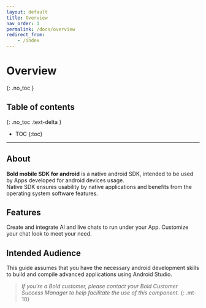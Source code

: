 ```yaml
---
layout: default
title: Overview
nav_order: 1
permalink: /docs/overview
redirect_from: 
    - /index
---
```


# Overview
{: .no_toc }

## Table of contents
{: .no_toc .text-delta }

- TOC
{:toc}

---

## About
**Bold mobile SDK for android** is a native android SDK, intended to be used by Apps developed for android devices usage.   
Native SDK ensures usability by native applications and benefits from the operating system software features. 

## Features
Create and integrate AI and live chats to run under your App.
Customize your chat look to meet your need.

## Intended Audience
This guide assumes that you have the necessary android development skills to build and compile advanced applications using Android Studio.  

> *If you're a Bold customer, please contact your Bold Customer Success Manager to help facilitate the use of this component.* 
{: .mt-10} 


